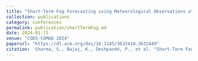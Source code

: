 ```yaml
---
title: "Short-Term Fog Forecasting using Meteorological Observations at Airports in North India"
collection: publications
category: conferences
permalink: publication/shortTermFog.md
date: 2024-01-15
venue: "CODS-COMAD 2024"
paperurl: "https://dl.acm.org/doi/10.1145/3632410.3632449"
citation: 'Sharma, S., Bajaj, K., Deshpande, P., et al. "Short-Term Fog Forecasting..." CODS-COMAD, 2024'
---
```

